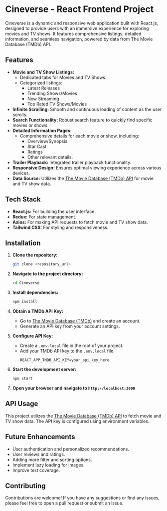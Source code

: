 # Cineverse - React Frontend Project

Cineverse is a dynamic and responsive web application built with React.js, designed to provide users with an immersive experience for exploring movies and TV shows. It features comprehensive listings, detailed information, and seamless navigation, powered by data from The Movie Database (TMDb) API.

## Features

* **Movie and TV Show Listings:**
    * Dedicated tabs for Movies and TV Shows.
    * Categorized listings:
        * Latest Releases
        * Trending Shows/Movies
        * Now Streaming
        * Top Rated TV Shows/Movies
* **Infinite Scrolling:** Smooth and continuous loading of content as the user scrolls.
* **Search Functionality:** Robust search feature to quickly find specific movies or shows.
* **Detailed Information Pages:**
    * Comprehensive details for each movie or show, including:
        * Overview/Synopsis
        * Star Cast
        * Ratings
        * Other relevant details.
* **Trailer Playback:** Integrated trailer playback functionality.
* **Responsive Design:** Ensures optimal viewing experience across various devices.
* **Data Source:** Utilizes the [The Movie Database (TMDb) API](https://www.themoviedb.org/) for movie and TV show data.

## Tech Stack

* **React.js:** For building the user interface.
* **Redux:** For state management.
* **Axios:** For making API requests to fetch movie and TV show data.
* **Tailwind CSS:** For styling and responsiveness.

## Installation

1.  **Clone the repository:**

    ```bash
    git clone <repository_url>
    ```

2.  **Navigate to the project directory:**

    ```bash
    cd Cineverse
    ```

3.  **Install dependencies:**

    ```bash
    npm install
    ```

4.  **Obtain a TMDb API Key:**
    * Go to [The Movie Database (TMDb)](https://www.themoviedb.org/) and create an account.
    * Generate an API key from your account settings.

5.  **Configure API Key:**
    * Create a `.env.local` file in the root of your project.
    * Add your TMDb API key to the `.env.local` file:
        ```
        REACT_APP_TMDB_API_KEY=your_api_key_here
        ```

6.  **Start the development server:**

    ```bash
    npm start
    ```

7.  **Open your browser and navigate to `http://localhost:3000`**

## API Usage

This project utilizes the [The Movie Database (TMDb) API](https://www.themoviedb.org/) to fetch movie and TV show data. The API key is configured using environment variables.

## Future Enhancements

* User authentication and personalized recommendations.
* User reviews and ratings.
* Adding more filter and sorting options.
* Implement lazy loading for images.
* Improve test coverage.

## Contributing

Contributions are welcome! If you have any suggestions or find any issues, please feel free to open a pull request or submit an issue.
